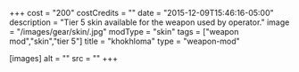 +++
cost = "200"
costCredits = ""
date = "2015-12-09T15:46:16-05:00"
description = "Tier 5 skin available for the weapon used by operator."
image = "/images/gear/skin/.jpg"
modType = "skin"
tags = ["weapon mod","skin","tier 5"]
title = "khokhloma"
type = "weapon-mod"

[images]
  alt = ""
  src = ""
+++
